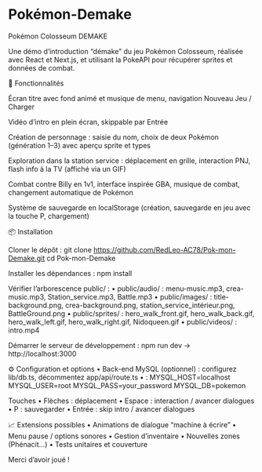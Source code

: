 # Pokémon-Demake

Pokémon Colosseum DEMAKE

Une démo d’introduction “démake” du jeu Pokémon Colosseum, réalisée avec React et Next.js, et utilisant la PokeAPI pour récupérer sprites et données de combat.

🚀 Fonctionnalités

Écran titre avec fond animé et musique de menu, navigation Nouveau Jeu / Charger

Vidéo d’intro en plein écran, skippable par Entrée

Création de personnage : saisie du nom, choix de deux Pokémon (génération 1–3) avec aperçu sprite et types

Exploration dans la station service : déplacement en grille, interaction PNJ, flash info à la TV (affiché via un GIF)

Combat contre Billy en 1v1, interface inspirée GBA, musique de combat, changement automatique de Pokémon

Système de sauvegarde en localStorage (création, sauvegarde en jeu avec la touche P, chargement)

📦 Installation

Cloner le dépôt :
git clone https://github.com/RedLeo-AC78/Pok-mon-Demake.git
cd Pok-mon-Demake

Installer les dépendances :
npm install

Vérifier l’arborescence public/ :
• public/audio/ : menu-music.mp3, crea-music.mp3, Station_service.mp3, Battle.mp3
• public/images/ : title-background.png, crea-background.png, station_service_intérieur.png, BattleGround.png
• public/sprites/ : hero_walk_front.gif, hero_walk_back.gif, hero_walk_left.gif, hero_walk_right.gif, Nidoqueen.gif
• public/videos/ : intro.mp4

Démarrer le serveur de développement :
npm run dev
→ http://localhost:3000

⚙️ Configuration et options
• Back-end MySQL (optionnel) : configurez lib/db.ts, décommentez app/api/route.ts
•  :
MYSQL_HOST=localhost
MYSQL_USER=root
MYSQL_PASS=your_password
MYSQL_DB=pokemon

Touches
• Flèches : déplacement
• Espace : interaction / avancer dialogues
• P : sauvegarder
• Entrée : skip intro / avancer dialogues

📈 Extensions possibles
• Animations de dialogue “machine à écrire”
• Menu pause / options sonores
• Gestion d’inventaire
• Nouvelles zones (Phénacit…)
• Tests unitaires et couverture

Merci d’avoir joué !
